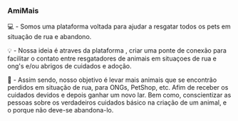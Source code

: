 ### AmiMais 



💻 - Somos uma plataforma voltada para ajudar a resgatar todos os pets em situação de rua e abandono.

💡 - Nossa ideia é atraves da plataforma , criar uma ponte de conexão para facilitar o contato entre resgatadores de animais em situaçoes de rua e ong's e/ou abrigos de cuidados e adoção.

🎯 - Assim sendo, nosso objetivo é levar mais animais que se encontrão perdidos em situação de rua, para ONGs, PetShop, etc. Afim de receber os cuidados devidos e depois ganhar um novo lar. Bem como, conscientizar as pessoas sobre os verdadeiros cuidados básico na criação de um animal, e o porque não deve-se abandona-lo.
